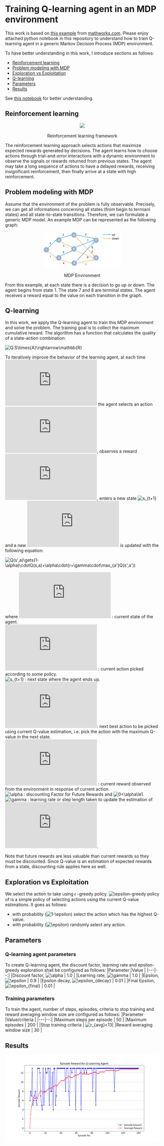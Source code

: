 # Training Q-learning agent in an MDP environment
This work is based on [this example](https://www.mathworks.com/help/reinforcement-learning/ug/train-reinforcement-learning-agent-in-mdp-environment.html) from [mathworks.com](https://www.mathworks.com). Please enjoy attached python notebook in this repository to understand how to train Q-learning agent in a generic Markov Decision Process (MDP) environment.

To have better understanding in this work, I introduce sections as follows:
- [Reinforcement learning](#reinforcement-learning)
- [Problem modeling with MDP](#problem-modeling-with-mdp)
- [Exploration vs Exploitation](#exploration-vs-exploitation)
- [Q-learning](#q-learning)
- [Parameters](#parameters)
- [Results](#results)

See [this notebook](q_agent_mdp.ipynb) for better understanding.

## Reinforcement learning
<p align="center" width="100%">
<img width="50%" src="https://dzone.com/storage/temp/6976061-screen-shot-2017-10-20-at-22200-pm.png">
</p>
<p align="center" width="100%">Reinforcement learning framework</p>
The reinforcement learning approach selects actions that maximize expected rewards generated by decisions. The agent learns how to choose actions through trial-and-error interactions with a dynamic environment to observe the signals or rewards returned from previous states. The agent may take a long sequence of actions to have a delayed rewards, receiving insignificant reinforcement, then finally arrive at a state with high reinforcement.

## Problem modeling with MDP
Assume that the environment of the problem is fully observable. Precisely, we can get all informations concerning all states (from begin to termianl states) and all state-to-state transitions. Therefore, we can formulate a generic MDP model. An example MDP can be represented as the following graph:
<p align="center" width="100%">
<img width="50%" src="RLGenericMDPExample.png">
</p>
<p align="center" width="100%">MDP Environment</p>
From this example, at each state there is a decision to go up or down. The agent begins from state 1. The state 7 and 8 are terminal states. The agent receives a reward equal to the value on each transition in the graph.

## Q-learning
In this work, we apply the Q-learning agent to train this MDP environment and solve the problem. The training goal is to collect the maximum cumulative reward. The algorithm has a function that calculates the quality of a state-action combination:

![Q:S\times{A}\rightarrow\mathbb{R}](https://latex.codecogs.com/svg.latex?Q:S\times{A}\rightarrow\mathbb{R})

To iteratively improve the behavior of the learning agent, at each time ![t](https://latex.codecogs.com/svg.latex?t) the agent selects an action ![a_t](https://latex.codecogs.com/svg.latex?a_t), observes a reward ![r_t](https://latex.codecogs.com/svg.latex?r_t), enters a new state ![s_{t+1}](https://latex.codecogs.com/svg.latex?s_{t+1}) and a new ![Q](https://latex.codecogs.com/svg.latex?Q) is updated with the following equation:

![Q(s',a)\gets(1-\alpha)\cdotQ(s,a)+\alpha\cdot(r+\gamma\cdot\max_{a'}Q(s',a'))](https://latex.codecogs.com/svg.latex?Q(s_t,a_t)\gets(1-\alpha)\cdot{Q(s_t,a_t)}+\alpha\cdot(r+\gamma\cdot\max_{a}{Q(s_{t+1},a)))

where
![s_t](https://latex.codecogs.com/svg.latex?s_t) : current state of the agent.<br>
![a_t](https://latex.codecogs.com/svg.latex?a_t) : current action picked according to some policy.<br>
![s_{t+1}](https://latex.codecogs.com/svg.latex?s_{t+1}) : next state where the agent ends up.<br>
![a_t](https://latex.codecogs.com/svg.latex?a): next best action to be picked using current Q-value estimation, i.e. pick the action with the maximum Q-value in the next state.<br>
![r_t](https://latex.codecogs.com/svg.latex?r_t) : current reward observed from the environment in response of current action.<br>
![\alpha](https://latex.codecogs.com/svg.latex?\alpha) : discounting Factor for Future Rewards and ![0<\alpha\le1](https://latex.codecogs.com/svg.latex?0<\alpha\le1).<br>
![\gamma](https://latex.codecogs.com/svg.latex?\gamma) : learning rate or step length taken to update the estimation of ![Q(s,a)](https://latex.codecogs.com/svg.latex?Q(s,a)).

Note that future rewards are less valuable than current rewards so they must be discounted. Since Q-value is an estimation of expected rewards from a state, discounting rule applies here as well.

## Exploration vs Exploitation
We select the action to take using 𝜖 -greedy policy. ![\epsilon](https://latex.codecogs.com/svg.latex?\epsilon)-greedy policy of is a simple policy of selecting actions using the current Q-value estimations. It goes as follows:

- with probability (![1-\epsilon](https://latex.codecogs.com/svg.latex?1-\epsilon)) select the action which has the highest Q-value.<br>
- with probability (![\epsilon](https://latex.codecogs.com/svg.latex?\epsilon)) randomly select any action.<br>

## Parameters
### Q-learning agent parameters
To create Q-learning agent, the discount factor, learning rate and epsilon-greedy exploration shall be configured as follows:
|Parameter   |Value   |
|---|--:|
|Discount factor, ![\alpha](https://latex.codecogs.com/svg.latex?\alpha) | 1.0 |
|Learning rate, ![\gamma](https://latex.codecogs.com/svg.latex?\gamma)   | 1.0 |
|Epsilon, ![\epsilon](https://latex.codecogs.com/svg.latex?\epsilon)     | 0.9 |
|Epsilon decay, ![\epsilon_{decay}](https://latex.codecogs.com/svg.latex?\epsilon_{decay})     | 0.01 |
|Final Epsilon, ![\epsilon_{final}](https://latex.codecogs.com/svg.latex?\epsilon_{final})     | 0.01 |

### Training parameters
To train the agent, number of steps, episodes, criteria to stop training and reward averaging window size  are configured as follows:
|Parameter   |Value/criteria   |
|---|--:|
|Maximum steps per episode                                                                     | 50   |
|Maximum episodes                                                                              | 200  |
|Stop training criteria                                                                        | ![r_{avg}<13](https://latex.codecogs.com/svg.latex?r_{avg}<13)|
|Reward averaging window size                                                                  | 30   |

## Results

![Results](q_agent_mdp.png)
